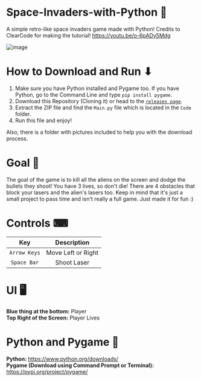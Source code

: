 # Space-Invaders-with-Python 👾
A simple retro-like space invaders game made with Python! Credits to ClearCode for making the tutorial! https://youtu.be/o-6pADy5Mdg <br />

![image](https://user-images.githubusercontent.com/85440857/161965420-bf69f915-1a8d-4190-97c5-8289ff698217.png)

# How to Download and Run ⬇
1. Make sure you have Python installed and Pygame too. If you have Python, go to the Command Line and type `pip install pygame`. <br />
2. Download this Repository (Cloning it) or head to the [`releases page`](https://github.com/SpyderGamer/Space-Invaders-with-Python/releases). <br />
3. Extract the ZIP file and find the `Main.py` file which is located in the `Code` folder. <br />
4. Run this file and enjoy! <br />

Also, there is a folder with pictures included to help you with the download process.

# Goal 🎯
The goal of the game is to kill all the aliens on the screen and dodge the bullets they shoot! You have 3 lives, so don't die! There are 4 obstacles that block your lasers and the alien's lasers too. Keep in mind that it's just a small project to pass time and isn't really a full game. Just made it for fun :)

# Controls ⌨
| Key | Description |
| :---: | :---: |
| `Arrow Keys` | Move Left or Right |
| `Space Bar` | Shoot Laser |

# UI 🖥
**Blue thing at the bottom:** Player <br />
**Top Right of the Screen:** Player Lives <br />

# Python and Pygame 🐍
**Python:** https://www.python.org/downloads/ <br />
**Pygame (Download using Command Prompt or Terminal):** https://pypi.org/project/pygame/ <br />
